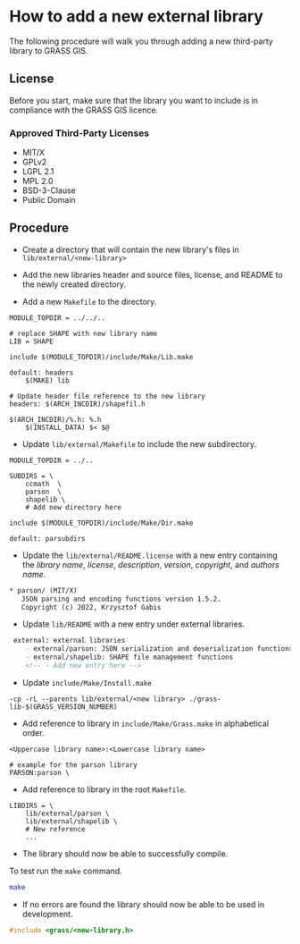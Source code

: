 # How to add a new external library

The following procedure will walk you through adding a new third-party
library to GRASS GIS.

## License

Before you start, make sure that the library you want to include is in
compliance with the GRASS GIS licence.

### Approved Third-Party Licenses

* MIT/X
* GPLv2
* LGPL 2.1
* MPL 2.0
* BSD-3-Clause
* Public Domain

## Procedure

* Create a directory that will contain the new library's files
in `lib/external/<new-library>`

* Add the new libraries header and source files, license, and README to the newly
created directory.

* Add a new `Makefile` to the directory.

```make
MODULE_TOPDIR = ../../..

# replace SHAPE with new library name
LIB = SHAPE

include $(MODULE_TOPDIR)/include/Make/Lib.make

default: headers
    $(MAKE) lib

# Update header file reference to the new library
headers: $(ARCH_INCDIR)/shapefil.h

$(ARCH_INCDIR)/%.h: %.h
    $(INSTALL_DATA) $< $@
```

* Update `lib/external/Makefile` to include the new subdirectory.

```make
MODULE_TOPDIR = ../..

SUBDIRS = \
    ccmath  \
    parson  \
    shapelib \
    # Add new directory here

include $(MODULE_TOPDIR)/include/Make/Dir.make

default: parsubdirs
```

* Update the `lib/external/README.license` with a new entry containing
 the *library name*, *license*, *description*, *version*, *copyright*,
 and *authors name*.

```txt
* parson/ (MIT/X)
   JSON parsing and encoding functions version 1.5.2.
   Copyright (c) 2022, Krzysztof Gabis
```

* Update `lib/README` with a new entry under external libraries.

```md
 external: external libraries
    - external/parson: JSON serialization and deserialization functions
    - external/shapelib: SHAPE file management functions
    <!-- - Add new entry here -->
```

* Update `include/Make/Install.make`

```make
-cp -rL --parents lib/external/<new library> ./grass-lib-$(GRASS_VERSION_NUMBER)
```

* Add reference to library in `include/Make/Grass.make` in alphabetical order.

```make
<Uppercase library name>:<Lowercase library name>

# example for the parson library
PARSON:parson \
```

* Add reference to library in the root `Makefile`.

```make
LIBDIRS = \
    lib/external/parson \
    lib/external/shapelib \
    # New reference
    ...
```

* The library should now be able to successfully compile.

To test run the `make` command.

```bash
make
```

* If no errors are found the library should now be able to be used in development.

```c
#include <grass/<new-library.h>
```
